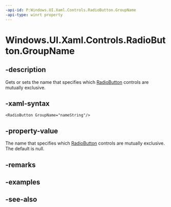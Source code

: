 ```yaml
---
-api-id: P:Windows.UI.Xaml.Controls.RadioButton.GroupName
-api-type: winrt property
---
```


<!-- Property syntax
public string GroupName { get;  set; }
-->

# Windows.UI.Xaml.Controls.RadioButton.GroupName

## -description
Gets or sets the name that specifies which [RadioButton](radiobutton.md) controls are mutually exclusive.



## -xaml-syntax
```xaml
<RadioButton GroupName="nameString"/>
```


## -property-value
The name that specifies which [RadioButton](radiobutton.md) controls are mutually exclusive. The default is null.

## -remarks

## -examples

## -see-also
